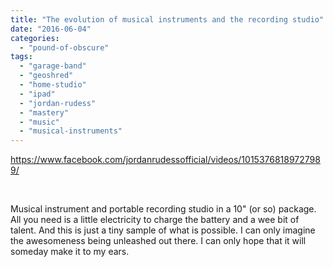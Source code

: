 ```yaml
---
title: "The evolution of musical instruments and the recording studio"
date: "2016-06-04"
categories: 
  - "pound-of-obscure"
tags: 
  - "garage-band"
  - "geoshred"
  - "home-studio"
  - "ipad"
  - "jordan-rudess"
  - "mastery"
  - "music"
  - "musical-instruments"
---
```


https://www.facebook.com/jordanrudessofficial/videos/10153768189727989/

 

Musical instrument and portable recording studio in a 10" (or so) package. All you need is a little electricity to charge the battery and a wee bit of talent. And this is just a tiny sample of what is possible. I can only imagine the awesomeness being unleashed out there. I can only hope that it will someday make it to my ears.
